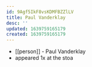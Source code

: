 ```yaml
---
id: 9Agf5IkF8vsKDMFBZZlLV
title: Paul Vanderklay
desc: ''
updated: 1639759165179
created: 1639759165179
---
```



- [[person]] - Paul Vanderklay
- appeared 1x at the stoa
